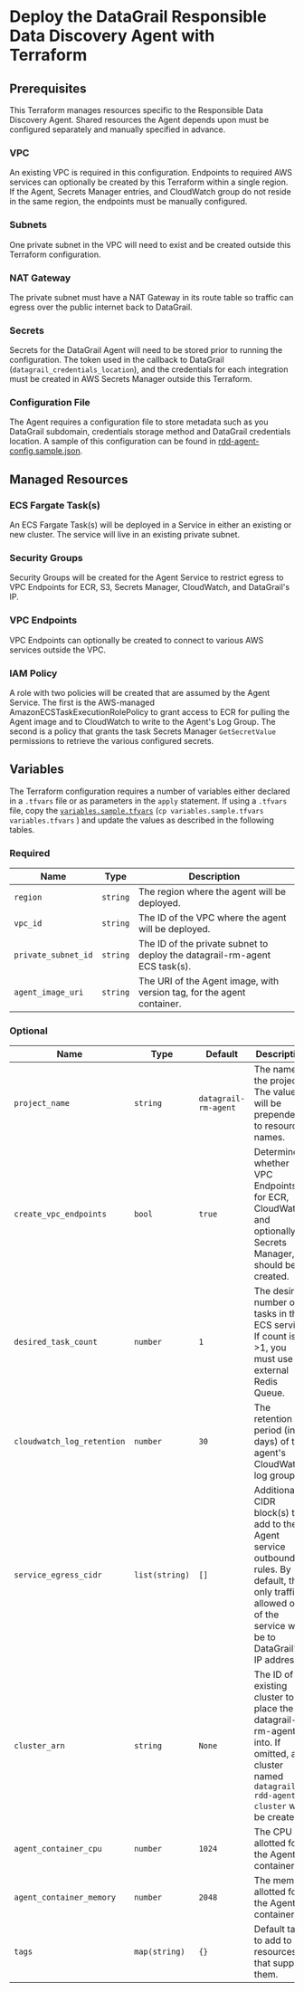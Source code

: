# Deploy the DataGrail Responsible Data Discovery Agent with Terraform

## Prerequisites
This Terraform manages resources specific to the Responsible Data Discovery Agent. Shared resources the Agent depends upon must be configured separately and manually specified in advance.

### VPC
An existing VPC is required in this configuration. Endpoints to required AWS services can optionally be created by this Terraform within a single region. If the Agent, Secrets Manager entries, and CloudWatch group do not reside in the same region, the endpoints must be manually configured.

### Subnets
One private subnet in the VPC will need to exist and be created outside this Terraform configuration. 

### NAT Gateway
The private subnet must have a NAT Gateway in its route table so traffic can egress over the public internet back to DataGrail.

### Secrets
Secrets for the DataGrail Agent will need to be stored prior to running the configuration. The token used in the callback to DataGrail (`datagrail_credentials_location`), and the credentials for each integration must be created in AWS Secrets Manager outside this Terraform.

### Configuration File
The Agent requires a configuration file to store metadata such as you DataGrail subdomain, credentials storage method and DataGrail credentials location. A sample of this configuration can be found in [rdd-agent-config.sample.json](../rdd-agent-config.sample.json).

## Managed Resources

### ECS Fargate Task(s)
An ECS Fargate Task(s) will be deployed in a Service in either an existing or new cluster. The service will live in an existing private subnet.

### Security Groups
Security Groups will be created for the Agent Service to restrict egress to VPC Endpoints for ECR, S3, Secrets Manager, CloudWatch, and DataGrail's IP.

### VPC Endpoints
VPC Endpoints can optionally be created to connect to various AWS services outside the VPC. 

### IAM Policy
A role with two policies will be created that are assumed by the Agent Service. The first is the AWS-managed AmazonECSTaskExecutionRolePolicy to grant access to ECR for pulling the Agent image and to CloudWatch to write to the Agent's Log Group. The second is a policy that grants the task Secrets Manager `GetSecretValue` permissions to retrieve the various configured secrets.

## Variables
The Terraform configuration requires a number of variables either declared in a `.tfvars` file or as parameters in the `apply` statement. If using a `.tfvars` file, copy the [`variables.sample.tfvars`](variables.example.tfvars) (`cp variables.sample.tfvars variables.tfvars` ) and update the values as described in the following tables.

### Required
| Name                 | Type     | Description                                                                |
|----------------------|----------|----------------------------------------------------------------------------|
| `region`             | `string` | The region where the agent will be deployed.                               |
| `vpc_id`             | `string` | The ID of the VPC where the agent will be deployed.                        |
| `private_subnet_id`  | `string` | The ID of the private subnet to deploy the datagrail-rm-agent ECS task(s). |
| `agent_image_uri`    | `string` | The URI of the Agent image, with version tag, for the agent container.     |

### Optional
| Name                       | Type           | Default                               | Description                                                                                                                                                     |
|----------------------------|----------------|---------------------------------------|-----------------------------------------------------------------------------------------------------------------------------------------------------------------|
| `project_name`             | `string`       | `datagrail-rm-agent`                     | The name of the project. The value will be prepended to resource names.                                                                                         |
| `create_vpc_endpoints`     | `bool`         | `true`                                | Determines whether VPC Endpoints for ECR, CloudWatch, and optionally Secrets Manager, should be created.                                                        |
| `desired_task_count`       | `number`       | `1`                                   | The desired number of tasks in the ECS service. If count is >1, you must use an external Redis Queue.                                                           |
| `cloudwatch_log_retention` | `number`       | `30`                                  | The retention period (in days) of the agent's CloudWatch log group.                                                                                             |
| `service_egress_cidr`      | `list(string)` | `[]`                                  | Additional CIDR block(s) to add to the Agent service outbound rules. By default, the only traffic allowed out of the service will be to DataGrail's IP address. |
| `cluster_arn`              | `string`       | `None`                                | The ID of an existing cluster to place the datagrail-rm-agent into. If omitted, a cluster named `datagrail-rdd-agent-cluster` will be created.                  |
| `agent_container_cpu`      | `number`       | `1024`                                | The CPU allotted for the Agent container.                                                                                                                       |
| `agent_container_memory`   | `number`       | `2048`                                | The memory allotted for the Agent container.                                                                                                                    |
| `tags`                     | `map(string)`  | `{}`                                  | Default tags to add to resources that support them.                                                                                                             |